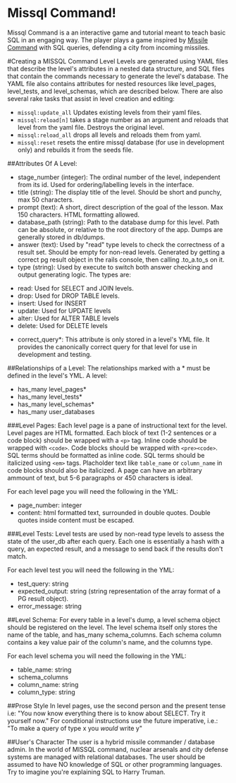 # Missql Command!

Missql Command is a an interactive game and tutorial meant to teach basic SQL in an engaging way. The player plays a game inspired by [Missile Command](http://en.wikipedia.org/wiki/Missile_Command) with SQL queries, defending a city from incoming missiles. 

#Creating a MISSQL Command Level
Levels are generated using YAML files that describe the level's attributes in a nested data structure, and SQL files that contain the commands necessary to generate the level's database. The YAML file also contains attributes for nested resources like level_pages, level_tests, and level_schemas, which are described below. There are also several rake tasks that assist in level creation and editing: 

 - `missql:update_all` Updates existing levels from their yaml files. 
 - `missql:reload[n]` takes a stage number as an argument and reloads that level from the yaml file. Destroys the original level. 
 - `missql:reload_all` drops all levels and reloads them from yaml.
 - `missql:reset` resets the entire missql database (for use in development only) and rebuilds it from the seeds file.

##Attributes Of A Level:
 - stage_number (integer): The ordinal number of the level, independent from its id. Used for ordering/labelling levels in the interface.
 - title (string): The display title of the level. Should be short and punchy, max 50 characters.
 - prompt (text): A short, direct description of the goal of the lesson. Max 150 characters. HTML formatting allowed.
 - database_path (string): Path to the database dump for this level. Path can be absolute, or relative to the root directory of the app. Dumps are generally stored in db/dumps.
 - answer (text): Used by "read" type levels to check the correctness of a result set. Should be empty for non-read levels. Generated by getting a correct pg result object in the rails console, then calling .to_a.to_s on it.
 - type (string): Used by execute to switch both answer checking and output generating logic. The types are:
  * read: Used for SELECT and JOIN levels.
  * drop: Used for DROP TABLE levels.
  * insert: Used for INSERT
  * update: Used for UPDATE levels
  * alter: Used for ALTER TABLE levels
  * delete: Used for DELETE levels
 - correct_query*: This attribute is only stored in a level's YML file. It provides the canonically correct query for that level for use in development and testing.

##Relationships of a Level:
The relationships marked with a * must be defined in the level's YML.
A level:
 - has_many level_pages*
 - has_many level_tests*
 - has_many level_schemas*
 - has_many user_databases

###Level Pages:
Each level page is a pane of instructional text for the level. Level pages are HTML formatted. Each block of text (1-2 sentences or a code block) should be wrapped with a `<p>` tag. Inline code should be wrapped with `<code>`. Code blocks should be wrapped with `<pre><code>`. SQL terms should be formatted as inline code. SQL terms should be italicized using `<em>` tags. Placholder text like `table_name` or `column_name` in code blocks should also be italicized. A page can have an arbitrary ammount of text, but 5-6 paragraphs or 450 characters is ideal.

For each level page you will need the following in the YML:
 - page_number: integer
 - content: html formatted text, surrounded in double quotes. Double quotes inside content must be escaped.

###Level Tests:
Level tests are used by non-read type levels to assess the state of the user_db after each query. Each one is essentially a hash with a query, an expected result, and a message to send back if the results don't match.

For each level test you will need the following in the YML:
 - test_query: string
 - expected_output: string (string representation of the array format of a PG result object).
 - error_message: string

##Level Schema:
For every table in a level's dump, a level schema object should be registered on the level. The level schema itself only stores the name of the table, and has_many schema_columns. Each schema column contains a key value pair of the column's name, and the columns type. 

For each level schema you will need the following in the YML:
 - table_name: string
  - schema_columns
   - column_name: string
   - column_type: string

##Prose Style
In level pages, use the second person and the present tense i.e: "You now know everything there is to know about SELECT. Try it yourself now." For conditional instructions use the future imperative, i.e.: "To make a query of type x you *would* write y"

##User's Character
The user is a hybrid missile commander / database admin. In the world of MISSQL command, nuclear arsenals and city defense systems are managed with relational databases. The user should be assumed to have NO knowledge of SQL or other programming languages. Try to imagine you're explaining SQL to Harry Truman.
